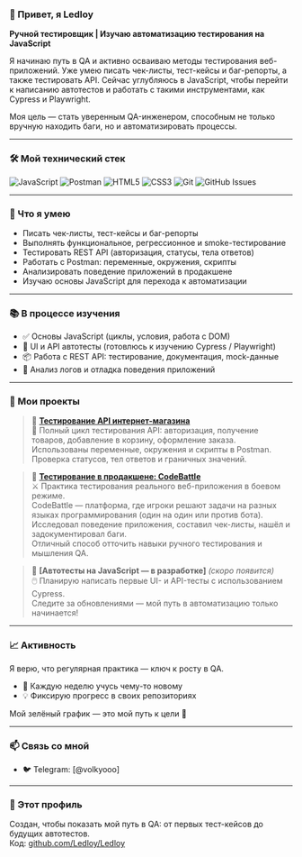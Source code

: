 ### 👋 Привет, я Ledloy  
**Ручной тестировщик | Изучаю автоматизацию тестирования на JavaScript**  

Я начинаю путь в QA и активно осваиваю методы тестирования веб-приложений. Уже умею писать чек-листы, тест-кейсы и баг-репорты, а также тестировать API. Сейчас углубляюсь в JavaScript, чтобы перейти к написанию автотестов и работать с такими инструментами, как Cypress и Playwright.  

Моя цель — стать уверенным QA-инженером, способным не только вручную находить баги, но и автоматизировать процессы.

---

### 🛠️ Мой технический стек  
![JavaScript](https://img.shields.io/badge/JavaScript-ES6+-F7DF1E?logo=javascript&logoColor=black)
![Postman](https://img.shields.io/badge/Postman-FF6C37?logo=postman&logoColor=white)
![HTML5](https://img.shields.io/badge/HTML5-E34F26?logo=html5&logoColor=white)
![CSS3](https://img.shields.io/badge/CSS3-1572B6?logo=css3&logoColor=white)
![Git](https://img.shields.io/badge/Git-F05032?logo=git&logoColor=white)
![GitHub Issues](https://img.shields.io/badge/GitHub_Issues-100000?logo=github&logoColor=white&color=orange)

---

### 🎯 Что я умею  
- Писать чек-листы, тест-кейсы и баг-репорты  
- Выполнять функциональное, регрессионное и smoke-тестирование  
- Тестировать REST API (авторизация, статусы, тела ответов)  
- Работать с Postman: переменные, окружения, скрипты  
- Анализировать поведение приложений в продакшене  
- Изучаю основы JavaScript для перехода к автоматизации  

---

### 📚 В процессе изучения  
- ✅ Основы JavaScript (циклы, условия, работа с DOM)  
- 🔁 UI и API автотесты (готовлюсь к изучению Cypress / Playwright)  
- 📦 Работа с REST API: тестирование, документация, mock-данные  
- 🐞 Анализ логов и отладка поведения приложений  

---

### 📂 Мои проекты  

> 🔗 **[Тестирование API интернет-магазина](https://github.com/Ledloy/qa-engineer-project-84)**  
> 🛒 Полный цикл тестирования API: авторизация, получение товаров, добавление в корзину, оформление заказа.  
> Использованы переменные, окружения и скрипты в Postman. Проверка статусов, тел ответов и граничных значений.

> 🔗 **[Тестирование в продакшене: CodeBattle](https://github.com/Ledloy/qa-engineer-project-85)**  
> ⚔️ Практика тестирования реального веб-приложения в боевом режиме.  
> CodeBattle — платформа, где игроки решают задачи на разных языках программирования (один на один или против бота).  
> Исследовал поведение приложения, составил чек-листы, нашёл и задокументировал баги.  
> Отличный способ отточить навыки ручного тестирования и мышления QA.

> 🔗 **[Автотесты на JavaScript — в разработке]** *(скоро появится)*  
> 🖱️ Планирую написать первые UI- и API-тесты с использованием Cypress.  
> Следите за обновлениями — мой путь в автоматизацию только начинается!

---

### 📈 Активность  
Я верю, что регулярная практика — ключ к росту в QA.  
- 📝 Каждую неделю учусь чему-то новому  
- 💡 Фиксирую прогресс в своих репозиториях 

Мой зелёный график — это мой путь к цели 🌱

---

### 📫 Связь со мной  
- 🐦 Telegram: [@volkyooo] 
---

### 🎨 Этот профиль  
Создан, чтобы показать мой путь в QA: от первых тест-кейсов до будущих автотестов.  
Код: [github.com/Ledloy/Ledloy](https://github.com/Ledloy/Ledloy)  
